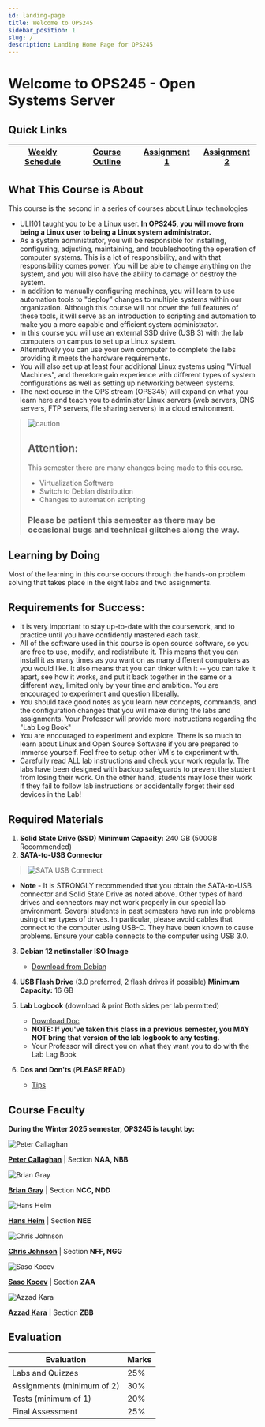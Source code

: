 ```yaml
---
id: landing-page
title: Welcome to OPS245
sidebar_position: 1
slug: /
description: Landing Home Page for OPS245
---
```


# Welcome to OPS245 - Open Systems Server

## Quick Links

| [Weekly Schedule](./weekly-schedule.md) | [Course Outline](https://apps.senecapolytechnic.ca/ssos/findOutline.do?schoolCode=SICT&termCode=20233&subjectCode=OPS245) | [Assignment 1](/B-Assignments/assignment1.md) | [Assignment 2](/B-Assignments/assignment2.md) |
| --------------------------------------- | --------------------------------------------------------------------------------------------------------------------- | --------------------------------------------- | --------------------------------------------- |

## What This Course is About

This course is the second in a series of courses about Linux technologies

- ULI101 taught you to be a Linux user. **In OPS245, you will move from being a Linux user to being a Linux system administrator.**
- As a system administrator, you will be responsible for installing, configuring, adjusting, maintaining, and troubleshooting the operation of computer systems. This is a lot of responsibility, and with that responsibility comes power. You will be able to change anything on the system, and you will also have the ability to damage or destroy the system.
- In addition to manually configuring machines, you will learn to use automation tools to "deploy" changes to multiple systems within our organization. Although this course will not cover the full features of these tools, it will serve as an introduction to scripting and automation to make you a more capable and efficient system administrator.
- In this course you will use an external SSD drive (USB 3) with the lab computers on campus to set up a Linux system.
- Alternatively you can use your own computer to complete the labs providing it meets the hardware requirements.
- You will also set up at least four additional Linux systems using "Virtual Machines", and therefore gain experience with different types of system configurations as well as setting up networking between systems.
- The next course in the OPS stream (OPS345) will expand on what you learn here and teach you to administer Linux servers (web servers, DNS servers, FTP servers, file sharing servers) in a cloud environment.

> ![caution](/img/caution.png)
>
> ## Attention:
>
> This semester there are many changes being made to this course.
>
> - Virtualization Software
> - Switch to Debian distribution
> - Changes to automation scripting
>
> ### Please be patient this semester as there may be occasional bugs and technical glitches along the way.

## Learning by Doing

Most of the learning in this course occurs through the hands-on problem solving that takes place in the eight labs and two assignments.

## Requirements for Success:

- It is very important to stay up-to-date with the coursework, and to practice until you have confidently mastered each task.
- All of the software used in this course is open source software, so you are free to use, modify, and redistribute it. This means that you can install it as many times as you want on as many different computers as you would like. It also means that you can tinker with it -- you can take it apart, see how it works, and put it back together in the same or a different way, limited only by your time and ambition. You are encouraged to experiment and question liberally.
- You should take good notes as you learn new concepts, commands, and the configuration changes that you will make during the labs and assignments. Your Professor will provide more instructions regarding the "Lab Log Book"
- You are encouraged to experiment and explore. There is so much to learn about Linux and Open Source Software if you are prepared to immerse yourself. Feel free to setup other VM's to experiment with.
- Carefully read ALL lab instructions and check your work regularly. The labs have been designed with backup safeguards to prevent the student from losing their work. On the other hand, students may lose their work if they fail to follow lab instructions or accidentally forget their ssd devices in the Lab!

## Required Materials

1. **Solid State Drive (SSD) Minimum Capacity:** 240 GB (500GB Recommended)
2. **SATA-to-USB Connector**
> ![SATA USB Connnect](/img/satausbconnector.jpg)
   
   - **Note** - It is STRONGLY recommended that you obtain the SATA-to-USB connector and Solid State Drive as noted above. Other types of hard drives and connectors may not work properly in our special lab environment. Several students in past semesters have run into problems using other types of drives. In particular, please avoid cables that connect to the computer using USB-C. They have been known to cause problems. Ensure your cable connects to the computer using USB 3.0.  

3. **Debian 12 netinstaller ISO Image**

   - [Download from Debian](https://www.debian.org)

5. **USB Flash Drive** (3.0 preferred, 2 flash drives if possible) **Minimum Capacity:** 16 GB
6. **Lab Logbook** (download & print Both sides per lab permitted)

   - [Download Doc](/files/OPS245-Logbook-Online.doc)
   - **NOTE: If you've taken this class in a previous semester, you MAY NOT bring that version of the lab logbook to any testing.**
   - Your Professor will direct you on what they want you to do with the Lab Lag Book

7. **Dos and Don'ts** (**PLEASE READ**)

   - [Tips](/C-ExtraResources/tips.md)

## Course Faculty

**During the Winter 2025 semester, OPS245 is taught by:**

![Peter Callaghan](/img/Petercallaghan.jpg)

**[Peter Callaghan](mailto:peter.callaghan@senecapolytechnic.ca)** \| Section **NAA, NBB**

![Brian Gray](/img/bgray.png)

**[Brian Gray](mailto:brian.gray@senecapolytechnic.ca)** \| Section **NCC, NDD**

![Hans Heim](/img/hheim.jpg)

**[Hans Heim](mailto:hans.heim@senecapolytechnic.ca)** \| Section **NEE**

![Chris Johnson](/img/Chris.jpg)

**[Chris Johnson](mailto:chris.johnson@senecapolytechnic.ca)** \| Section **NFF, NGG**

![Saso Kocev](/img/Petercallaghan.jpg)

**[Saso Kocev](mailto:saso.kocev@senecapolytechnic.ca)** \| Section **ZAA**

![Azzad Kara](/img/Petercallaghan.jpg)

**[Azzad Kara](mailto:azzad.kara@senecapolytechnic.ca)** \| Section **ZBB**

## Evaluation

| **Evaluation**             | **Marks** |
| -------------------------- | --------- |
| Labs and Quizzes           | 25%       |
| Assignments (minimum of 2) | 30%       |
| Tests (minimum of 1)       | 20%       |
| Final Assessment           | 25%       |
